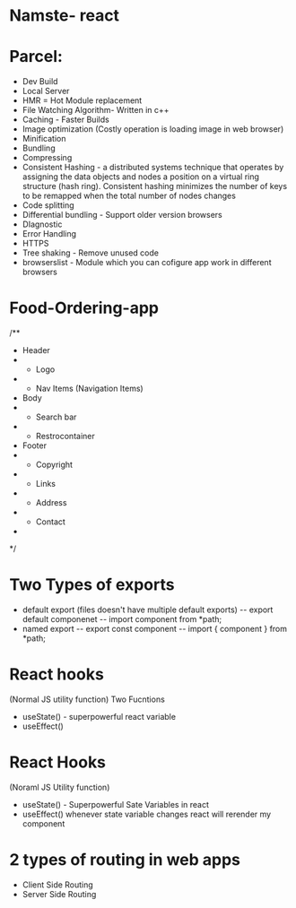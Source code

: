# Namste- react

# Parcel:
- Dev  Build
- Local Server
- HMR = Hot Module replacement
- File Watching Algorithm- Written in c++
- Caching - Faster Builds
- Image optimization  (Costly operation is loading image in web browser)
- Minification
- Bundling
- Compressing 
- Consistent Hashing - a distributed systems technique that operates by assigning the data objects and nodes a position on a virtual ring structure (hash ring). Consistent hashing minimizes the number of keys to be remapped when the total number of nodes changes 
- Code splitting 
- Differential bundling - Support older version browsers
- DIagnostic
- Error Handling 
- HTTPS
- Tree shaking - Remove unused code
- browserslist - Module which you can cofigure app work in different browsers

# Food-Ordering-app

/**
 * Header
 * - Logo
 * - Nav Items (Navigation Items)
 * Body
 * - Search bar
 * - Restrocontainer
 * Footer
 * - Copyright
 * - Links
 * - Address
 * - Contact
 * 
 */

 # Two Types of exports

 - default export (files doesn't have multiple default exports)
  -- export default componenet
  -- import component from *path;
 - named export
  -- export const component
  -- import { component } from *path;


  # React hooks
  (Normal JS utility function)
  Two Fucntions
  - useState() - superpowerful react variable 
  - useEffect()

# React Hooks
 (Noraml JS Utility function)
  - useState() - Superpowerful Sate Variables in react
  - useEffect()
whenever state variable changes react will rerender my component
  
# 2 types of routing in web apps
  - Client Side Routing
  - Server Side Routing
